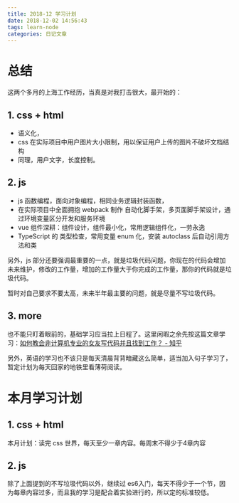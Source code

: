 ```yaml
---
title: 2018-12 学习计划
date: 2018-12-02 14:56:43
tags: learn-node
categories: 日记文章
---
```


# 总结

这两个多月的上海工作经历，当真是对我打击很大，最开始的：

## 1. **css + html**

  * 语义化，
  * css 在实际项目中用户图片大小限制，用以保证用户上传的图片不破坏文档结构
  * 同理，用户文字，长度控制。

## 2. **js**

  * js 函数编程，面向对象编程，相同业务逻辑封装函数，
  * 在实际项目中全面拥抱 webpack 制作 自动化脚手架，多页面脚手架设计，通过环境变量区分开发和服务环境
  * vue 组件深耕：组件设计，组件最小化，常用逻辑组件化，一劳永逸
  * TypeScript 的 类型检查，常用变量 enum 化，安装 autoclass 后自动引用方法和类

另外，js 部分还要强调最重要的一点，就是垃圾代码问题，你现在的代码会增加未来维护，修改的工作量，增加的工作量大于你完成的工作量，那你的代码就是垃圾代码。

暂时对自己要求不要太高，未来半年最主要的问题，就是尽量不写垃圾代码。

## 3. more

也不能只盯着眼前的，基础学习应当拉上日程了。这里闲暇之余先按这篇文章学习：[如何教会非计算机专业的女友写代码并且找到工作？ - 知乎](https://www.zhihu.com/question/34915410/answer/95860877)

另外，英语的学习也不该只是每天清晨背背暗藏这么简单，适当加入句子学习了，暂定计划为每天回家的地铁里看薄荷阅读。


# 本月学习计划

## 1. css + html

本月计划：读完 css 世界，每天至少一章内容。每周末不得少于4章内容

## 2. js

除了上面提到的不写垃圾代码以外，继续过 es6入门，每天不得少于一个节，因为每章内容过多，而且我的学习是配合着实验进行的，所以定的标准较低。